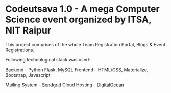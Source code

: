 # Codeutsava 1.0 - A mega Computer Science event organized by ITSA, NIT Raipur

This project comprises of the whole Team Registration Portal, Blogs & Event Registrations.

Following technological stack was used-

Backend - Python Flask, MySQL
Frontend - HTML/CSS, Materialize, Bootstrap, Javascript

Mailing System - <a href="https://sendgrid.com/">Sendgrid</a>
Cloud Hosting - <a href="https://digitalocean.com/">DigitalOcean</a>
